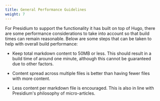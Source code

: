 ```yaml
---
title: General Performance Guidelines
weight: 7
---
```


For Presidium to support the functionality it has built on top of Hugo, there are some performance considerations to take into account so that build times can remain reasonable. Below are some steps that can be taken to help with overall build performance:

- Keep total markdown content to 50MB or less. This should result in a build time of around one minute, although this cannot be guaranteed due to other factors.

- Content spread across multiple files is better than having fewer files with more content.

- Less content per markdown file is encouraged. This is also in line with Presidium's philosophy of micro-articles.
